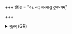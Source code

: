 +++
title = "०६ यद् अस्मासु दुष्वप्न्यम्"

+++
<details><summary>मूलम् (GR)</summary>

यद् अस्मासु दुष्वप्न्यं +++(Bhatt. duḥṣvapnyaṃ)+++  
यद् गोषु यच् च नो गृहे ।  
अनास्माकस् तद् देवपीयुः पियारुं  
निष्कम् इव प्रति मुञ्चताम् ॥
</details>